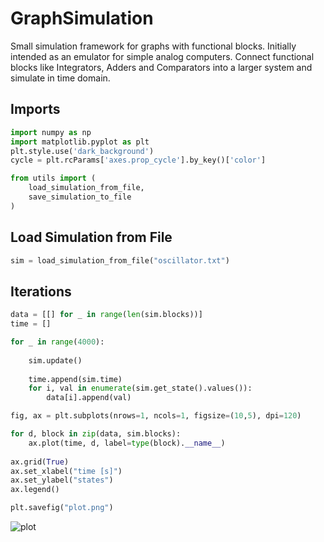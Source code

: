 # GraphSimulation

Small simulation framework for graphs with functional blocks. Initially intended as an emulator for simple analog computers. Connect functional blocks like Integrators, Adders and Comparators into a larger system and simulate in time domain.

## Imports


```python
import numpy as np
import matplotlib.pyplot as plt
plt.style.use('dark_background')
cycle = plt.rcParams['axes.prop_cycle'].by_key()['color']

from utils import (
    load_simulation_from_file,
    save_simulation_to_file
)
```

## Load Simulation from File


```python
sim = load_simulation_from_file("oscillator.txt")
```

## Iterations


```python
data = [[] for _ in range(len(sim.blocks))]
time = []

for _ in range(4000):
    
    sim.update()
    
    time.append(sim.time)
    for i, val in enumerate(sim.get_state().values()):
        data[i].append(val)

```


```python
fig, ax = plt.subplots(nrows=1, ncols=1, figsize=(10,5), dpi=120)

for d, block in zip(data, sim.blocks):
    ax.plot(time, d, label=type(block).__name__)
    
ax.grid(True)
ax.set_xlabel("time [s]")
ax.set_ylabel("states")
ax.legend()

plt.savefig("plot.png")
```

![plot](https://user-images.githubusercontent.com/105657697/230390874-76e3b13f-d65f-4741-a545-502744988bbf.png)


